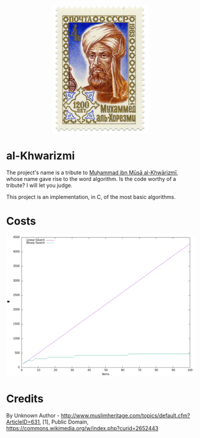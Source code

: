 <p align="center">
    <img src="resource/al-khwarizmi.png" alt="al-Khwarizmi" width= "256" />
</p>

# al-Khwarizmi

The project's name is a tribute to [Muḥammad ibn Mūsā al-Khwārizmī](https://en.wikipedia.org/wiki/Muhammad_ibn_Musa_al-Khwarizmi), whose name gave rise to the word algorithm.
Is the code worthy of a tribute? I will let you judge.

This project is an implementation, in C, of the most basic algorithms.

# Costs

<p align="center">
    <img src="resource/search.png" alt="Search Chart" width="800" />
</p>

# Credits

By Unknown Author - http://www.muslimheritage.com/topics/default.cfm?ArticleID=631, [1], Public Domain, https://commons.wikimedia.org/w/index.php?curid=2652443
